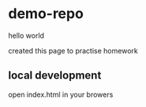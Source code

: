 # demo-repo

hello world

created this page to practise homework

## local development 

open index.html in your browers 